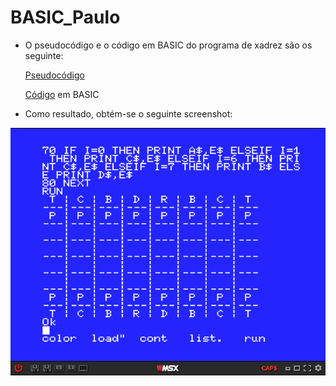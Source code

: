 # BASIC_Paulo

- O pseudocódigo e o código em BASIC do programa de xadrez são os seguinte:

  [Pseudocódigo](https://github.com/ProgramacaoEE2020/BASIC_Paulo/blob/master/Codigos/Pseudoc%C3%B3digo_ChessTable.txt)

  [Código](https://github.com/ProgramacaoEE2020/BASIC_Paulo/blob/master/Codigos/ChessTable_BASIC.txt) em BASIC

- Como resultado, obtém-se o seguinte screenshot:

![](ChessTable_BASIC.png)
